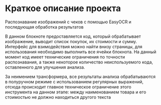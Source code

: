 # Краткое описание проекта
Распознавание изображений с чеков с помощью EasyOCR и последующая обработка результатов

В данном блокноте предоставляется код, который обрабатывает изображение, выводит список покупок, их стоимости и сумму. Интерфейс для взимодействия можно найти внизу страницы, для использования необходимо выполнить все ячейки блокнота.
На данный момент код имеет технические ограничения по точности распознавания, а также некоторое количество неиспользуемого кода, оставленного для улучшения анализа. 

За неимением трансформера, все результаты анализа обрабатываются в полуручном режиме с использованием регулярных выражений, отсюда происходит главное техническое ограничение этого инструмента на данном этапе: между наименованием товара и его стоимостью не должно находиться другого текста
